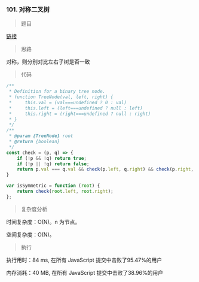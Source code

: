 ### 101. 对称二叉树

> 题目

[链接](https://leetcode-cn.com/problems/symmetric-tree/)

> 思路

对称，则分别对比左右子树是否一致

> 代码

```js
/**
 * Definition for a binary tree node.
 * function TreeNode(val, left, right) {
 *     this.val = (val===undefined ? 0 : val)
 *     this.left = (left===undefined ? null : left)
 *     this.right = (right===undefined ? null : right)
 * }
 */
/**
 * @param {TreeNode} root
 * @return {boolean}
 */
const check = (p, q) => {
    if (!p && !q) return true;
    if (!p || !q) return false;
    return p.val === q.val && check(p.left, q.right) && check(p.right, q.left);
}

var isSymmetric = function (root) {
    return check(root.left, root.right);
};
```

> 复杂度分析

时间复杂度：O(N)。n 为节点。

空间复杂度：O(N)。

> 执行

执行用时：84 ms, 在所有 JavaScript 提交中击败了95.47%的用户

内存消耗：40 MB, 在所有 JavaScript 提交中击败了38.96%的用户
